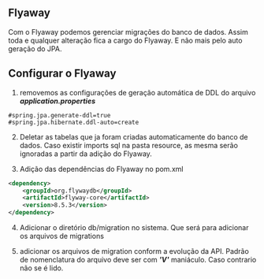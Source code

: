 ## Flyaway

Com o Flyaway podemos gerenciar migrações do banco de dados. Assim toda e 
qualquer alteração fica a cargo do Flyaway. E não mais pelo auto geração do JPA.

## Configurar o Flyaway

1. removemos as configurações de geração automática de DDL do arquivo 
***application.properties***
~~~
#spring.jpa.generate-ddl=true
#spring.jpa.hibernate.ddl-auto=create
~~~

2. Deletar as tabelas que ja foram criadas automaticamente do banco de dados. Caso
existir imports sql na pasta resource, as mesma serão ignoradas a partir da adição
do Flyaway.

3. Adição das dependências do Flyaway no pom.xml
~~~ xml
<dependency>
    <groupId>org.flywaydb</groupId>
    <artifactId>flyway-core</artifactId>
    <version>8.5.3</version>
</dependency>

~~~

4. Adicionar o diretório db/migration no sistema. Que será para adicionar os 
arquivos de migrations

5. adicionar os arquivos de migration conform a evolução da API. 
Padrão de nomenclatura do arquivo deve ser com ***'V'*** maniáculo. Caso contrario
não se é lido.


